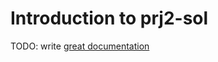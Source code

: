 # Introduction to prj2-sol

TODO: write [great documentation](http://jacobian.org/writing/what-to-write/)
